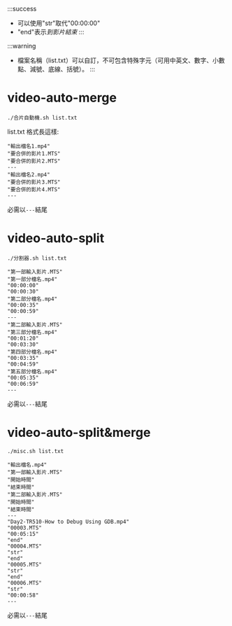 :::success
- 可以使用"str"取代"00:00:00"
- "end"表示*到影片結束*
:::

:::warning
- 檔案名稱（list.txt）可以自訂，不可包含特殊字元（可用中英文、數字、小數點、減號、底線、括號）。
:::

# video-auto-merge
```
./合片自動機.sh list.txt
```

list.txt 格式長這樣:

```
"輸出檔名1.mp4"
"要合併的影片1.MTS"
"要合併的影片2.MTS"
---
"輸出檔名2.mp4"
"要合併的影片3.MTS"
"要合併的影片4.MTS"
---
```

必需以```---```結尾

# video-auto-split
```
./分割器.sh list.txt
```

```
"第一部輸入影片.MTS"
"第一部分檔名.mp4"
"00:00:00"
"00:00:30"
"第二部分檔名.mp4"
"00:00:35"
"00:00:59"
---
"第二部輸入影片.MTS"
"第三部分檔名.mp4"
"00:01:20"
"00:03:30"
"第四部分檔名.mp4"
"00:03:35"
"00:04:59"
"第五部分檔名.mp4"
"00:05:35"
"00:06:59"
---
```

必需以```---```結尾

# video-auto-split&merge
```
./misc.sh list.txt
```

```
"輸出檔名.mp4"
"第一部輸入影片.MTS"
"開始時間"
"結束時間"
"第二部輸入影片.MTS"
"開始時間"
"結束時間"
---
"Day2-TR510-How to Debug Using GDB.mp4"
"00003.MTS"
"00:05:15"
"end"
"00004.MTS"
"str"
"end"
"00005.MTS"
"str"
"end"
"00006.MTS"
"str"
"00:00:58"
---
```

必需以```---```結尾